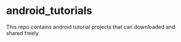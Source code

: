 # android_tutorials
This repo contains android tutorial projects that can downloaded and shared freely
